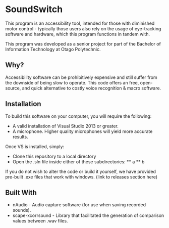 # SoundSwitch
This program is an accessibility tool, intended for those with diminished motor
control - typically those users also rely on the usage of eye-tracking software
and hardware, which this program functions in tandem with.

This program was developed as a senior project for part of the Bachelor of
Information Technology at Otago Polytechnic.

## Why?
Accessibility software can be prohibitively expensive and still suffer from
the downside of being slow to operate. This code offers an free, open-source, and quick
alternative to costly voice recognition & macro software.

## Installation
To build this software on your computer, you will require the following:

* A valid installation of Visual Studio 2013 or greater.
* A microphone. Higher quality microphones will yield more accurate results.

Once VS is installed, simply:
* Clone this repository to a local directory
* Open the .sln file inside either of these subdirectories:
** a
** b

If you do not wish to alter the code or build it yourself, we have provided
pre-built .exe files that work with windows. (link to releases section here)

## Built With
* nAudio - Audio capture software (for use when saving recorded sounds).
* scape-xcorrsound - Library that facilitated the generation of comparison values
between .wav files.
